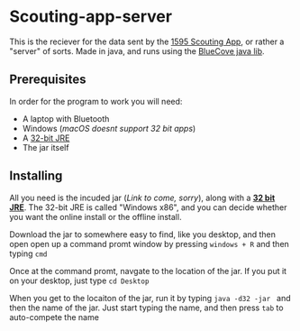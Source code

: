 # Scouting-app-server
This is the reciever for the data sent by the [1595 Scouting App](https://github.com/1595Dragons/Scouting-app), or rather a "server" of sorts. Made in java, and runs using the [BlueCove java lib](http://bluecove.org).


## Prerequisites
In order for the program to work you will need:
* A laptop with Bluetooth
* Windows (*macOS doesnt support 32 bit apps*)
* A [32-bit JRE](http://www.oracle.com/technetwork/java/javase/downloads/jre8-downloads-2133155.html)
* The jar itself


## Installing
All you need is the incuded jar (*Link to come, sorry*), along with a **[32 bit JRE](http://www.oracle.com/technetwork/java/javase/downloads/jre8-downloads-2133155.html)**. The 32-bit JRE is called "Windows x86", and you can decide whether you want the online install or the offline install. 

Download the jar to somewhere easy to find, like you desktop, and then open open up a command promt window by pressing `windows + R` and then typing `cmd`

Once at the command promt, navgate to the location of the jar. If you put it on your desktop, just type `cd Desktop`

When you get to the locaiton of the jar, run it by typing `java -d32 -jar ` and then the name of the jar. Just start typing the name, and then press `tab` to auto-compete the name
